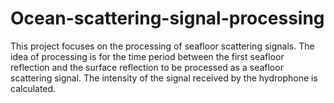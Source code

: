 # Ocean-scattering-signal-processing
This project focuses on the processing of seafloor scattering signals. The idea of processing is for the time period between the first seafloor reflection and the surface reflection to be processed as a seafloor scattering signal. The intensity of the signal received by the hydrophone is calculated.
